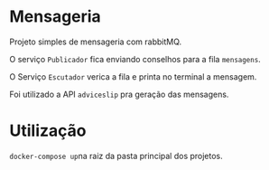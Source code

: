 # Mensageria
Projeto simples de mensageria com rabbitMQ.

O serviço `Publicador` fica enviando conselhos para a fila `mensagens`.

O Serviço `Escutador` verica a fila e printa no terminal a mensagem.

Foi utilizado a API `adviceslip` pra geração das mensagens.

# Utilização
`docker-compose up`na raiz da pasta principal dos projetos.
